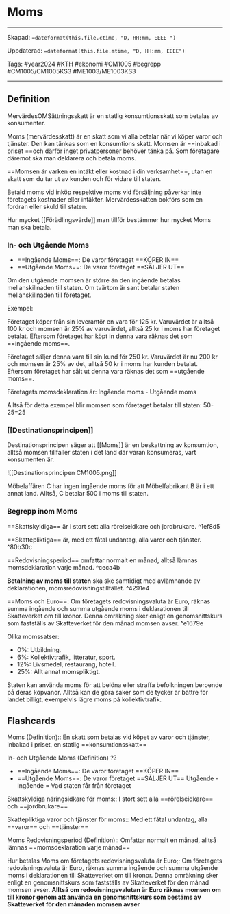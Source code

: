 # Moms

---
Skapad: `=dateformat(this.file.ctime, "D, HH:mm, EEEE ")`

Uppdaterad: `=dateformat(this.file.mtime, "D, HH:mm, EEEE")`

Tags: #year2024 #KTH #ekonomi #CM1005 #begrepp #CM1005/CM1005KS3 #ME1003/ME1003KS3

---

## Definition

MervärdesOMSättningsskatt är en statlig konsumtionsskatt som betalas av konsumenter.

Moms (mervärdesskatt) är en skatt som vi alla betalar när vi köper varor och tjänster. Den kan tänkas som en konsumtions skatt. Momsen är ==inbakad i priset ==och därför inget privatpersoner behöver tänka på. Som företagare däremot ska man deklarera och betala moms.

==Momsen är varken en intäkt eller kostnad i din verksamhet==, utan en skatt som du tar ut av kunden och för vidare till staten.

Betald moms vid inköp respektive moms vid försäljning påverkar inte företagets kostnader eller intäkter. Mervärdesskatten bokförs som en fordran eller skuld till staten.

Hur mycket [[Förädlingsvärde]] man tillför bestämmer hur mycket Moms man ska betala.

### In- och Utgående Moms

- ==Ingående Moms==: De varor företaget ==KÖPER IN==
- ==Utgående Moms==: De varor företaget ==SÄLJER UT==

Om den utgående momsen är större än den ingående betalas mellanskillnaden till staten. Om tvärtom är sant betalar staten mellanskillnaden till företaget.

Exempel:

Företaget köper från sin leverantör en vara för 125 kr. Varuvärdet är alltså 100 kr och momsen är 25% av varuvärdet, alltså 25 kr i moms har företaget betalat. Eftersom företaget har köpt in denna vara räknas det som ==ingående moms==.

Företaget säljer denna vara till sin kund för 250 kr. Varuvärdet är nu 200 kr och momsen är 25% av det, alltså 50 kr i moms har kunden betalat. Eftersom företaget har sålt ut denna vara räknas det som ==utgående moms==.

Företagets momsdeklaration är:
Ingående moms - Utgående moms

Alltså för detta exempel blir momsen som företaget betalar till staten:
50-25=25

### [[Destinationsprincipen]]

Destinationsprincipen säger att [[Moms]] är en beskattning av konsumtion, alltså momsen tillfaller staten i det land där varan konsumeras, vart konsumenten är.

![[Destinationsprincipen CM1005.png]]

Möbelaffären C har ingen ingående moms för att Möbelfabrikant B är i ett annat land. Alltså, C betalar 500 i moms till staten.

### Begrepp inom Moms

==Skattskyldiga== är i stort sett alla rörelseidkare och jordbrukare. ^1ef8d5

==Skattepliktiga== är, med ett fåtal undantag, alla varor och tjänster. ^80b30c

==Redovisningsperiod== omfattar normalt en månad, alltså lämnas momsdeklaration varje månad. ^ceca4b

**Betalning av moms till staten** ska ske samtidigt med avlämnande av deklarationen, momsredovisningstillfället. ^4291e4

==Moms och Euro==: Om företagets redovisningsvaluta är Euro, räknas summa ingående och summa utgående moms i deklarationen till Skatteverket om till kronor. Denna omräkning sker enligt en genomsnittskurs som fastställs av Skatteverket för den månad momsen avser. ^e1679e

Olika momssatser:

- 0%: Utbildning.
- 6%: Kollektivtrafik, litteratur, sport.
- 12%: Livsmedel, restaurang, hotell.
- 25%: Allt annat momspliktigt.

Staten kan använda moms för att belöna eller straffa befolkningen beroende på deras köpvanor. Alltså kan de göra saker som de tycker är bättre för landet billigt, exempelvis lägre moms på kollektivtrafik.

## Flashcards

Moms (Definition):: En skatt som betalas vid köpet av varor och tjänster, inbakad i priset, en statlig ==konsumtionsskatt==
<!--SR:!2024-03-15,37,292!2024-03-22,17,300-->

In- och Utgående Moms (Definition)
??
- ==Ingående Moms==: De varor företaget ==KÖPER IN==
- ==Utgående Moms==: De varor företaget ==SÄLJER UT==
Utgående - Ingående = Vad staten får från företaget
<!--SR:!2024-04-11,37,301!2024-03-22,16,258-->

Skattskyldiga näringsidkare för moms:: I stort sett alla ==rörelseidkare== och ==jordbrukare==
<!--SR:!2024-04-07,30,301!2024-03-16,11,280-->

Skattepliktiga varor och tjänster för moms:: Med ett fåtal undantag, alla ==varor== och ==tjänster==
<!--SR:!2024-04-12,38,301!2024-03-15,10,280-->

Moms Redovisningsperiod (Definition):: Omfattar normalt en månad, alltså lämnas ==momsdeklaration varje månad==
<!--SR:!2024-04-06,30,281!2024-03-21,16,300-->

Hur betalas Moms om företagets redovisningsvaluta är Euro;; Om företagets redovisningsvaluta är Euro, räknas summa ingående och summa utgående moms i deklarationen till Skatteverket om till kronor. Denna omräkning sker enligt en genomsnittskurs som fastställs av Skatteverket för den månad momsen avser. **Alltså om redovisningsvalutan är Euro räknas momsen om till kronor genom att använda en genomsnittskurs som bestäms av Skatteverket för den månaden momsen avser**
<!--SR:!2024-03-10,9,261-->
